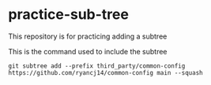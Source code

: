 # practice-sub-tree
This repository is for practicing adding a subtree

This is the command used to include the subtree
```
git subtree add --prefix third_party/common-config https://github.com/ryancj14/common-config main --squash
```